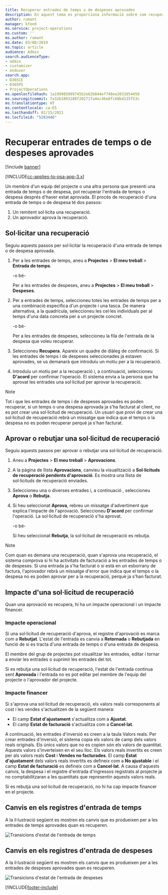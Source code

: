 ```yaml
---
title: Recuperar entrades de temps o de despeses aprovades
description: En aquest tema es proporciona informació sobre com recuperar una transacció de despesa i temps de projecte aprovada anteriorment.
author: rumant
manager: kfend
ms.service: project-operations
ms.custom: ''
ms.author: rumant
ms.date: 03/08/2019
ms.topic: article
audience: Admin
search.audienceType:
- admin
- customizer
- enduser
search.app:
- D365CE
- D365PS
- ProjectOperations
ms.openlocfilehash: 1a199985099745b2e62b844ef748ea2031054458
ms.sourcegitcommit: fa32b1893286f20271fa4ec4be8fc68bd135f53c
ms.translationtype: HT
ms.contentlocale: ca-ES
ms.lasthandoff: 02/15/2021
ms.locfileid: "5283446"
---
```

# <a name="recall-approved-time-or-expense-entries"></a>Recuperar entrades de temps o de despeses aprovades

[!include [banner](../includes/psa-now-project-operations.md)]

[!INCLUDE[cc-applies-to-psa-app-3.x](../includes/cc-applies-to-psa-app-3x.md)]

Un membre d'un equip del projecte o una altra persona que presenti una entrada de temps o de despesa, pot recuperar l'entrada de temps o despesa després d'haver estat aprovada. El procés de recuperació d'una entrada de temps o de despesa té dos passos:

1. Un remitent sol·licita una recuperació.
2. Un aprovador aprova la recuperació.

## <a name="request-a-recall"></a>Sol·licitar una recuperació

Seguiu aquests passos per sol·licitar la recuperació d'una entrada de temps o de despesa aprovada.

1. Per a les entrades de temps, aneu a **Projectes** \> **El meu treball** \> **Entrada de temps**.

    -o bé-

    Per a les entrades de despeses, aneu a **Projectes** \> **El meu treball** \> **Despeses**.

2. Per a entrades de temps, seleccioneu totes les entrades de temps per a una combinació específica d'un projecte i una tasca. De manera alternativa, a la quadrícula, seleccioneu les cel·les individuals per al temps d'una data concreta per a un projecte concret.

    -o bé-

    Per a les entrades de despeses, seleccioneu la fila de l'entrada de la despesa que voleu recuperar.

3. Seleccioneu **Recupera**. Apareix un quadre de diàleg de confirmació. Si les entrades de temps i de despeses seleccionades ja estaven aprovades, se us demanarà que introduïu un motiu per a la recuperació.
4. Introduïu un motiu per a la recuperació i, a continuació, seleccioneu **D'acord** per confirmar l'operació. El sistema envia a la persona que ha aprovat les entrades una sol·licitud per aprovar la recuperació.

> [!NOTE]
> Tot i que les entrades de temps i de despeses aprovades es poden recuperar, si un temps o una despesa aprovada ja s'ha facturat al client, no es pot crear una sol·licitud de recuperació. Un usuari que provi de crear una sol·licitud de recuperació rebrà un missatge que indica que el temps o la despesa no es poden recuperar perquè ja s'han facturat.

## <a name="approve-or-reject-a-recall-request"></a>Aprovar o rebutjar una sol·licitud de recuperació

Seguiu aquests passos per aprovar o rebutjar una sol·licitud de recuperació.

1. Aneu a **Projectes** \> **El meu treball** \> **Aprovacions**.
2. A la pàgina de llista **Aprovacions**, canvieu la visualització a **Sol·licituds de recuperació pendents d'aprovació**. Es mostra una llista de sol·licituds de recuperació enviades.
3. Seleccioneu una o diverses entrades i, a continuació , seleccioneu **Aprova** o **Rebutja**.
4. Si heu seleccionat **Aprova**, rebreu un missatge d'advertiment que explica l'impacte de l'aprovació. Seleccioneu **D'acord** per confirmar l'operació. La sol·licitud de recuperació s'ha aprovat.

    -o bé-

    Si heu seleccionat **Rebutja**, la sol·licitud de recuperació es rebutja.

> [!NOTE]
> Com quan es demana una recuperació, quan s'aprova una recuperació, el sistema comprova si hi ha activitats de facturació a les entrades de temps o de despeses. Si una entrada ja s'ha facturat o si està en un esborrany de factura, l'aprovador rebrà un missatge d'error que indica que el temps o la despesa no es poden aprovar per a la recuperació, perquè ja s'han facturat.

## <a name="impact-of-a-recall-request"></a>Impacte d'una sol·licitud de recuperació

Quan una aprovació es recupera, hi ha un impacte operacional i un impacte financer.

### <a name="operational-impact"></a>Impacte operacional

Si una sol·licitud de recuperació d'aprova, el registre d'aprovació es marca com a **Rebutjat**. L'estat de l'entrada es canvia a **Retornada** o **Rebutjada** en funció de si es tracta d'una entrada de temps o d'una entrada de despesa.

El membre del grup de projectes pot visualitzar les entrades, editar i tornar a enviar les entrades o suprimir les entrades del tot.

Si es rebutja una sol·licitud de recuperació, l'estat de l'entrada continua sent **Aprovada** i l'entrada no es pot editar pel membre de l'equip del projecte o l'aprovador del projecte.

### <a name="financial-impact"></a>Impacte financer

Si s'aprova una sol·licitud de recuperació, els valors reals corresponents al cost i les vendes s'actualitzen de la següent manera:

- El camp **Estat d'ajustament** s'actualitza com a **Ajustat**.
- El camp **Estat de facturació** s'actualitza com a **Cancel·lat**.

A continuació, les entrades d'inversió es creen a la taula Valors reals. Per crear entrades d'inversió, el sistema copia els valors de camp dels valors reals originals. Els únics valors que no es copien són els valors de quantitat. Aquests valors s'inverteixen en el seu lloc. Els valors reals invertits es creen per als valors reals **Cost** i **Vendes no facturades**. El camp **Estat d'ajustament** dels valors reals invertits es defineix com a **No ajustable** i el camp **Estat de facturació** es defineix com a **Cancel·lat**. A causa d'aquests canvis, la despesa i el registre d'entrada d'ingressos registrats al projecte ja no comptabilitzaran a les quantitats que representin aquests valors reals.

Si es rebutja una sol·licitud de recuperació, no hi ha cap impacte financer en el projecte.

## <a name="changes-to-time-entry-records"></a>Canvis en els registres d'entrada de temps

A la il·lustració següent es mostren els canvis que es produeixen per a les entrades de temps aprovades quan es recuperen.

![Transicions d'estat de l'entrada de temps](media/TimeEntryStateTransitions.png)

## <a name="changes-to-expense-entry-records"></a>Canvis en els registres d'entrada de despeses

A la il·lustració següent es mostren els canvis que es produeixen per a les entrades de despeses aprovades quan es recuperen.

![Transicions d'estat de l'entrada de despeses](media/ExpenseEntryStateTransitions.png)


[!INCLUDE[footer-include](../includes/footer-banner.md)]